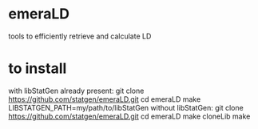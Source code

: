 # emeraLD
tools to efficiently retrieve and calculate LD 

# to install
with libStatGen already present:
     git clone https://github.com/statgen/emeraLD.git
     cd emeraLD
     make LIBSTATGEN_PATH=my/path/to/libStatGen
without libStatGen:
     git clone https://github.com/statgen/emeraLD.git
     cd emeraLD
     make cloneLib
     make

